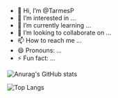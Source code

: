 - 👋 Hi, I’m @TarmesP
- 👀 I’m interested in ...
- 🌱 I’m currently learning ...
- 💞️ I’m looking to collaborate on ...
- 📫 How to reach me ...
- 😄 Pronouns: ...
- ⚡ Fun fact: ...

![Anurag's GitHub stats](https://github-readme-stats.vercel.app/api?username=TarmesP&show_icons=true&theme=dracula)

![Top Langs](https://github-readme-stats.vercel.app/api/top-langs/?username=TarmesP&layout=compact&theme=dracula)

<!---
TarmesP/TarmesP is a ✨ special ✨ repository because its `README.md` (this file) appears on your GitHub profile.
You can click the Preview link to take a look at your changes.
--->
